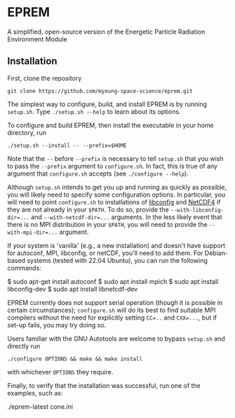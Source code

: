 # EPREM

A simplified, open-source version of the Energetic Particle Radiation Environment Module

## Installation

First, clone the repository
```
git clone https://github.com/myoung-space-science/eprem.git
```

The simplest way to configure, build, and install EPREM is by running `setup.sh`. Type `./setup.sh --help` to learn about its options.

To configure and build EPREM, then install the executable in your home directory, run
```
./setup.sh --install -- --prefix=$HOME
```
Note that the `--` before `--prefix` is necessary to tell `setup.sh` that you wish to pass the `--prefix` argument to `configure.sh`. In fact, this is true of any argument that `configure.sh` accepts (see `./configure --help`).

Although `setup.sh` intends to get you up and running as quickly as possible, you will likely need to specify some configuration options. In particular, you will need to point `configure.sh` to installations of [libconfig](http://hyperrealm.github.io/libconfig/) and [NetCDF4](https://unidata.github.io/netcdf4-python/) if they are not already in your `$PATH`. To do so, provide the `--with-libconfig-dir=...` and `--with-netcdf-dir=...` arguments. In the less likely event that there is no MPI distribution in your `$PATH`, you will need to provide the `--with-mpi-dir=...` argument. 

If your system is 'vanilla' (e.g., a new installation) and doesn't have support for autoconf, MPI, libconfig, or netCDF, you'll need to add them. For Debian-based systems (tested with 22.04 Ubuntu), you can run the following commands:

$ sudo apt-get install autoconf
$ sudo apt install mpich
$ sudo apt install libconfig-dev
$ sudo apt install libnetcdf-dev

EPREM currently does not support serial operation (though it is possible in certain circumstances); `configure.sh` will do its best to find suitable MPI compilers without the need for explicitly setting `CC=..` and `CXX=...`, but if set-up fails, you may try doing so.

Users familiar with the GNU Autotools are welcome to bypass `setup.sh` and directly run
```
./configure OPTIONS && make && make install
```
with whichever `OPTIONS` they require.

Finally, to verify that the installation was successful, run one of the examples, such as: 

./eprem-latest cone.ini 
